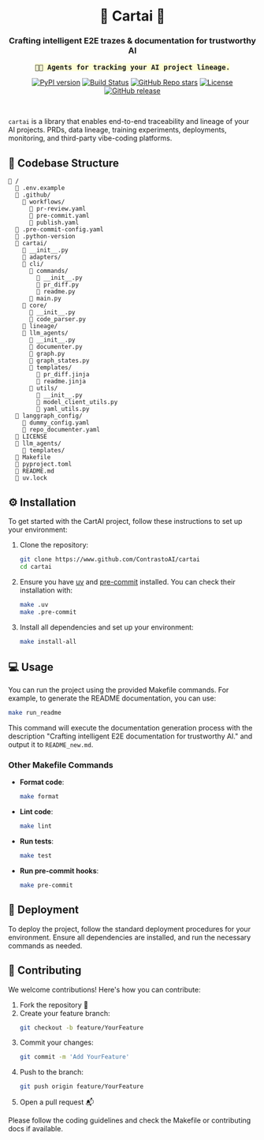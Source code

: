 <div align="center">
<h1 align="center">🌟 Cartai 🌟</h1>
<h3>Crafting intelligent E2E trazes & documentation for trustworthy AI</h2>

  <kbd style="background-color: #ffffd7">**👩‍🔬 Agents for tracking your AI project lineage.**</kbd>
<br>

[![PyPI version](https://img.shields.io/pypi/v/cartai.svg)](https://pypi.org/project/cartai/)
[![Build Status](https://github.com/ContrastoAI/cartai/actions/workflows/pre-commit.yaml/badge.svg)](https://github.com/ContrastoAI/cartai/actions)
[![GitHub Repo stars](https://img.shields.io/github/stars/contrastoAI/cartai?style=flat)](https://github.com/contrastoAI/cartai)
<a href="https://github.com/huggingface/smolagents/blob/main/LICENSE"><img alt="License" src="https://img.shields.io/github/license/huggingface/smolagents.svg?color=blue"></a>
<a href="https://github.com/contrastoai/cartai/releases"><img alt="GitHub release" src="https://img.shields.io/github/release/contrastoai/cartai.svg"></a>


</div>

<br>

`cartai` is a library that enables end-to-end traceability and lineage of your AI projects. PRDs, data lineage, training experiments, deployments, monitoring, and third-party vibe-coding platforms.

## 📂 Codebase Structure

```
📁 /
  📄 .env.example
  📁 .github/
    📁 workflows/
      📄 pr-review.yaml
      📄 pre-commit.yaml
      📄 publish.yaml
  📄 .pre-commit-config.yaml
  📄 .python-version
  📁 cartai/
    📄 __init__.py
    📁 adapters/
    📁 cli/
      📁 commands/
        📄 __init__.py
        📄 pr_diff.py
        📄 readme.py
      📄 main.py
    📁 core/
      📄 __init__.py
      📄 code_parser.py
    📁 lineage/
    📁 llm_agents/
      📄 __init__.py
      📄 documenter.py
      📄 graph.py
      📄 graph_states.py
      📁 templates/
        📄 pr_diff.jinja
        📄 readme.jinja
      📁 utils/
        📄 __init__.py
        📄 model_client_utils.py
        📄 yaml_utils.py
  📁 langgraph_config/
    📄 dummy_config.yaml
    📄 repo_documenter.yaml
  📄 LICENSE
  📁 llm_agents/
    📁 templates/
  📄 Makefile
  📄 pyproject.toml
  📄 README.md
  📄 uv.lock
```

## ⚙️ Installation

To get started with the CartAI project, follow these instructions to set up your environment:

1. Clone the repository:
   ```bash
   git clone https://www.github.com/ContrastoAI/cartai
   cd cartai
   ```

2. Ensure you have [uv](https://docs.astral.sh/uv/getting-started/installation/) and [pre-commit](https://pre-commit.com/) installed. You can check their installation with:
   ```bash
   make .uv
   make .pre-commit
   ```

3. Install all dependencies and set up your environment:
   ```bash
   make install-all
   ```

## 💻 Usage

You can run the project using the provided Makefile commands. For example, to generate the README documentation, you can use:
```bash
make run_readme
```
This command will execute the documentation generation process with the description "Crafting intelligent E2E documentation for trustworthy AI." and output it to `README_new.md`.

### Other Makefile Commands

- **Format code**:
  ```bash
  make format
  ```

- **Lint code**:
  ```bash
  make lint
  ```

- **Run tests**:
  ```bash
  make test
  ```

- **Run pre-commit hooks**:
  ```bash
  make pre-commit
  ```

## 🚀 Deployment

To deploy the project, follow the standard deployment procedures for your environment. Ensure all dependencies are installed, and run the necessary commands as needed.

## 🤝 Contributing

We welcome contributions! Here's how you can contribute:

1. Fork the repository 🍴
2. Create your feature branch:
   ```bash
   git checkout -b feature/YourFeature
   ```
3. Commit your changes:
   ```bash
   git commit -m 'Add YourFeature'
   ```
4. Push to the branch:
   ```bash
   git push origin feature/YourFeature
   ```
5. Open a pull request 📬

Please follow the coding guidelines and check the Makefile or contributing docs if available.
```
